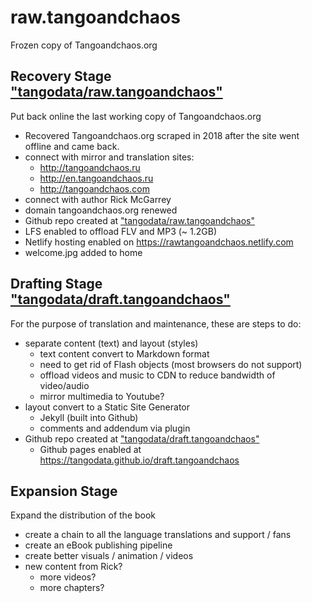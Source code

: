 # raw.tangoandchaos
Frozen copy of Tangoandchaos.org

## Recovery Stage ["tangodata/raw.tangoandchaos"](https://github.com/tangodata/raw.tangoandchaos)
Put back online the last working copy of Tangoandchaos.org

- Recovered Tangoandchaos.org scraped in 2018 after the site went offline and came back.
- connect with mirror and translation sites:
  - http://tangoandchaos.ru
  - http://en.tangoandchaos.ru
  - http://tangoandchaos.com
- connect with author Rick McGarrey
- domain tangoandchaos.org renewed
- Github repo created at ["tangodata/raw.tangoandchaos"](https://github.com/tangodata/raw.tangoandchaos)
- LFS enabled to offload FLV and MP3 (~ 1.2GB)
- Netlify hosting enabled on https://rawtangoandchaos.netlify.com
- welcome.jpg added to home

## Drafting Stage ["tangodata/draft.tangoandchaos"](https://github.com/tangodata/draft.tangoandchaos)
For the purpose of translation and maintenance, these are steps to do:

- separate content (text) and layout (styles)
  - text content convert to Markdown format
  - need to get rid of Flash objects (most browsers do not support)
  - offload videos and music to CDN to reduce bandwidth of video/audio
  - mirror multimedia to Youtube?
- layout convert to a Static Site Generator
  - Jekyll (built into Github)
  - comments and addendum via plugin
- Github repo created at ["tangodata/draft.tangoandchaos"](https://github.com/tangodata/draft.tangoandchaos)
  - Github pages enabled at https://tangodata.github.io/draft.tangoandchaos

## Expansion Stage
Expand the distribution of the book

- create a chain to all the language translations and support / fans
- create an eBook publishing pipeline
- create better visuals / animation / videos
- new content from Rick?
  - more videos?
  - more chapters?
